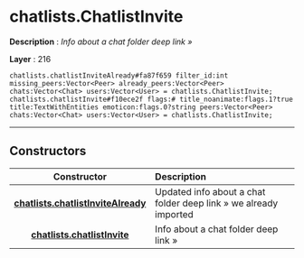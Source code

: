 # chatlists.ChatlistInvite

**Description** : *Info about a chat folder deep link &raquo;*

**Layer** : 216

```tl
chatlists.chatlistInviteAlready#fa87f659 filter_id:int missing_peers:Vector<Peer> already_peers:Vector<Peer> chats:Vector<Chat> users:Vector<User> = chatlists.ChatlistInvite;
chatlists.chatlistInvite#f10ece2f flags:# title_noanimate:flags.1?true title:TextWithEntities emoticon:flags.0?string peers:Vector<Peer> chats:Vector<Chat> users:Vector<User> = chatlists.ChatlistInvite;
```

---

## Constructors

| Constructor | Description |
| :---: | :--- |
| [**chatlists.chatlistInviteAlready**](constructor/chatlists.chatlistInviteAlready) | Updated info about a chat folder deep link » we already imported |
| [**chatlists.chatlistInvite**](constructor/chatlists.chatlistInvite) | Info about a chat folder deep link » |
